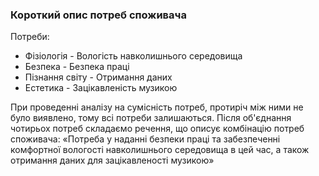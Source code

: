 ### Короткий опис потреб споживача
Потреби:
+ Фізіологія - Вологість навколишнього середовища
+ Безпека - Безпека праці
+ Пізнання світу - Отримання даних
+ Естетика - Зацікавленість музикою

При проведенні аналізу на сумісність потреб, протиріч між ними не було виявлено, тому всі потреби залишаються.
Після об'єднання чотирьох потреб складаємо речення, що описує комбінацію потреб споживача: «Потреба у наданні безпеки праці та забезпеченні комфортної вологості навколишнього середовища в цей час, а також отримання даних для зацікавленості музикою»

